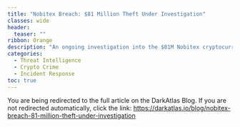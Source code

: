 ```yaml
---
title: "Nobitex Breach: $81 Million Theft Under Investigation"
classes: wide
header:
  teaser: ""
ribbon: Orange
description: "An ongoing investigation into the $81M Nobitex cryptocurrency theft — TTPs, attribution theories, and forensic leads published on DarkAtlas."
categories:
  - Threat Intelligence
  - Crypto Crime
  - Incident Response
toc: true
---
```


<html>
  <head>
    <meta http-equiv="refresh" content="3; url=https://darkatlas.io/blog/nobitex-breach-81-million-theft-under-investigation">
  </head>
  <body>
    <p>You are being redirected to the full article on the DarkAtlas Blog. If you are not redirected automatically, click the link:
      <a href="https://darkatlas.io/blog/nobitex-breach-81-million-theft-under-investigation" target="_blank" rel="noopener noreferrer">
        https://darkatlas.io/blog/nobitex-breach-81-million-theft-under-investigation
      </a>
    </p>
  </body>
</html>
